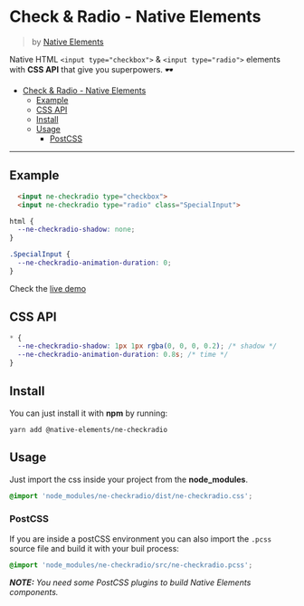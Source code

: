 # Check & Radio - Native Elements
> by [Native Elements](https://github.com/equinusocio/native-elements)

Native HTML `<input type="checkbox">` & `<input type="radio">` elements with **CSS API** that give you superpowers. 🕶

<!-- TOC -->

- [Check & Radio - Native Elements](#check--radio---native-elements)
  - [Example](#example)
  - [CSS API](#css-api)
  - [Install](#install)
  - [Usage](#usage)
    - [PostCSS](#postcss)

<!-- /TOC -->

---

## Example

```html
  <input ne-checkradio type="checkbox">
  <input ne-checkradio type="radio" class="SpecialInput">
```

```css
html {
  --ne-checkradio-shadow: none;
}

.SpecialInput {
  --ne-checkradio-animation-duration: 0;
}
```

Check the [live demo](https://ne-checkradio.stackblitz.io/)


## CSS API

```css
* {
  --ne-checkradio-shadow: 1px 1px rgba(0, 0, 0, 0.2); /* shadow */
  --ne-checkradio-animation-duration: 0.8s; /* time */
}
```

## Install

You can just install it with **npm** by running:
```
yarn add @native-elements/ne-checkradio
```


## Usage
Just import the css inside your project from the **node_modules**.
```css
@import 'node_modules/ne-checkradio/dist/ne-checkradio.css';
```

### PostCSS
If you are inside a postCSS environment you can also import the `.pcss` source file and build it with your buil process:
```css
@import 'node_modules/ne-checkradio/src/ne-checkradio.pcss';
```

_**NOTE:** You need some PostCSS plugins to build Native Elements components._